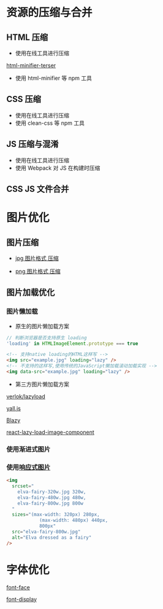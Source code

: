# 资源的压缩与合并

## HTML 压缩

- 使用在线工具进行压缩

[html-minifier-terser](https://terser.org/html-minifier-terser/])

- 使用 html-minifier 等 npm 工具

## CSS 压缩

- 使用在线工具进行压缩
- 使用 clean-css 等 npm 工具

## JS 压缩与混淆

- 使用在线工具进行压缩
- 使用 Webpack 对 JS 在构建时压缩

## CSS JS 文件合并

# 图片优化

## 图片压缩

- [jpg 图片格式 压缩](https://github.com/imagemin/imagemin)

- [png 图片格式 压缩](https://github.com/imagemin/imagemin-pngquant)

## 图片加载优化

### 图片懒加载

- 原生的图片懒加载方案

```js
// 判断浏览器是否支持原生 loading
'loading' in HTMLImageElement.prototype === true
```

```html
<!-- 支持native loading的HTML这样写 -->
<img src="example.jpg" loading="lazy" />
<!-- 不支持的这样写,使用传统的JavaScript懒加载滚动加载实现 -->
<img data-src="example.jpg" loading="lazy" />
```

- 第三方图片懒加载方案

[verlok/lazyload](https://github.com/verlok/vanilla-lazyload)

[yall.js](https://github.com/malchata/yall.js/)

[Blazy](https://github.com/dinbror/blazy)

[react-lazy-load-image-component](https://github.com/Aljullu/react-lazy-load-image-component)

### 使用渐进式图片

### 使用[响应式图片](https://developer.mozilla.org/zh-CN/docs/Learn/HTML/Multimedia_and_embedding/Responsive_images)

```html
<img
  srcset="
    elva-fairy-320w.jpg 320w,
    elva-fairy-480w.jpg 480w,
    elva-fairy-800w.jpg 800w
  "
  sizes="(max-width: 320px) 280px,
            (max-width: 480px) 440px,
            800px"
  src="elva-fairy-800w.jpg"
  alt="Elva dressed as a fairy"
/>
```

# 字体优化

[font-face](https://developer.mozilla.org/zh-CN/docs/Web/CSS/@font-face)

[font-display](https://developer.mozilla.org/zh-CN/docs/Web/CSS/@font-face/font-display)
